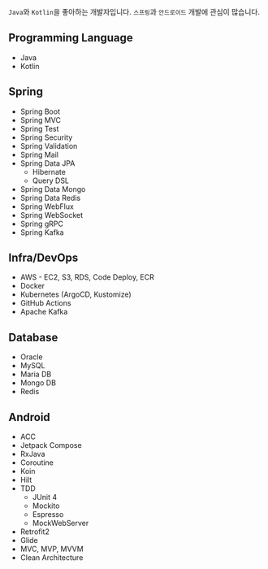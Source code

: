 `Java`와 `Kotlin`을 좋아하는 개발자입니다. `스프링`과 `안드로이드` 개발에 관심이 많습니다.

## Programming Language
- Java
- Kotlin
 
## Spring
* Spring Boot
* Spring MVC
* Spring Test
* Spring Security  
* Spring Validation
* Spring Mail
* Spring Data JPA
   * Hibernate 
   * Query DSL
* Spring Data Mongo
* Spring Data Redis
* Spring WebFlux
* Spring WebSocket
* Spring gRPC
* Spring Kafka 

## Infra/DevOps
* AWS - EC2, S3, RDS, Code Deploy, ECR
* Docker
* Kubernetes (ArgoCD, Kustomize)
* GitHub Actions
* Apache Kafka

## Database
* Oracle
* MySQL
* Maria DB
* Mongo DB
* Redis

## Android
- ACC
- Jetpack Compose
- RxJava
- Coroutine
- Koin
- Hilt
- TDD
  - JUnit 4
  - Mockito
  - Espresso
  - MockWebServer
- Retrofit2
- Glide
- MVC, MVP, MVVM
- Clean Architecture
